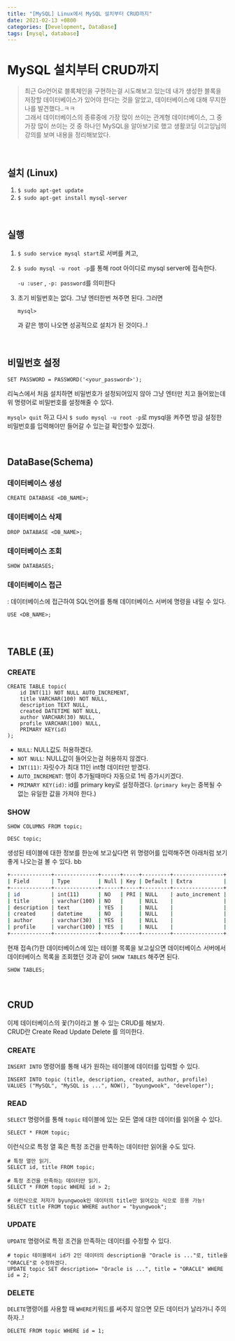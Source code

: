 ```yaml
---
title: "[MySQL] Linux에서 MySQL 설치부터 CRUD까지"
date: 2021-02-13 +0800
categories: [Development, DataBase]
tags: [mysql, database]
---
```


# MySQL 설치부터 CRUD까지

> 최근 Go언어로 블록체인을 구현하는걸 시도해보고 있는데 내가 생성한 블록을 저장할 데이터베이스가 있어야 한다는 것을 알았고, 데이터베이스에 대해 무지한 나를 발견했다..ㅋㅋ   
> 그래서 데이터베이스의 종류중에 가장 많이 쓰이는 관계형 데이터베이스, 그 중 가장 많이 쓰이는 것 중 하나인 MySQL을 알아보기로 했고 생활코딩 이고잉님의 강의를 보며 내용을 정리해보았다.

<br>

## 설치 (Linux)

1. `$ sudo apt-get update`
2. `$ sudo apt-get install mysql-server`

<br>   

## 실행

1. `$ sudo service mysql start`로 서버를 켜고,

2. `$ sudo mysql -u root -p`를 통해 root 아이디로 mysql server에 접속한다.

   `-u :user` , `-p: password`를 의미한다

3. 초기 비밀번호는 없다. 그냥 엔터한번 쳐주면 된다. 그러면

   ``` mysql
   mysql>
   ```

   과 같은 행이 나오면 성공적으로 설치가 된 것이다..!

<br>

## 비밀번호 설정

```mysql
SET PASSWORD = PASSWORD('<your_password>');
```

리눅스에서 처음 설치하면 비밀번호가 설정되어있지 않아 그냥 엔터만 치고 들어왔는데
위 명령어로 비밀번호를 설정해줄 수 있다.   

`mysql> quit` 하고 다시 `$ sudo mysql -u root -p`로 mysql을 켜주면 방금 설정한 비밀번호를 입력해야만 들어갈 수 있는걸 확인할수 있겠다.

<br>  

## DataBase(Schema)

### 데이터베이스 생성

  ``` mysql
  CREATE DATABASE <DB_NAME>;
  ```

### 데이터베이스 삭제

  ```mysql
  DROP DATABASE <DB_NAME>;
  ```

### 데이터베이스 조회

  ```mysql
  SHOW DATABASES;
  ```

### 데이터베이스 접근
  : 데이터베이스에 접근하여 SQL언어를 통해 데이터베이스 서버에 명령을 내릴 수 있다.

  ```mysql
  USE <DB_NAME>;
  ```

<br>

## TABLE (표)

### CREATE

```mysql
CREATE TABLE topic(
    id INT(11) NOT NULL AUTO_INCREMENT,
    title VARCHAR(100) NOT NULL,
    description TEXT NULL,
    created DATETIME NOT NULL,
    author VARCHAR(30) NULL,
    profile VARCHAR(100) NULL,
    PRIMARY KEY(id)
);
```

- `NULL`: NULL값도 허용하겠다.
- `NOT NULL`: NULL값이 들어오는걸 허용하지 않겠다.
- `INT(11)`: 자릿수가 최대 11인 int형 데이터만 받겠다.
- `AUTO_INCREMENT`: 행이 추가될때마다 자동으로 1씩 증가시키겠다.
- `PRIMARY KEY(id)`: id를 primary key로 설정하겠다.
  (`primary key`는 중복될 수 없는 유일한 값을 가져야 한다.)

### SHOW

```mysql
SHOW COLUMNS FROM topic;
```

```mysql
DESC topic;
```

생성된 테이블에 대한 정보를 한눈에 보고싶다면 위 명령어를 입력해주면 아래처럼 보기좋게 나오는걸 볼 수 있다. bb

```bash
+-------------+--------------+------+-----+---------+----------------+
| Field       | Type         | Null | Key | Default | Extra          |
+-------------+--------------+------+-----+---------+----------------+
| id          | int(11)      | NO   | PRI | NULL    | auto_increment |
| title       | varchar(100) | NO   |     | NULL    |                |
| description | text         | YES  |     | NULL    |                |
| created     | datetime     | NO   |     | NULL    |                |
| author      | varchar(30)  | YES  |     | NULL    |                |
| profile     | varchar(100) | YES  |     | NULL    |                |
+-------------+--------------+------+-----+---------+----------------+
```

현재 접속(?)한 데이터베이스에 있는 테이블 목록을 보고싶으면 데이터베이스 서버에서 데이터베이스 목록을 조회했던 것과 같이 `SHOW TABLES` 해주면 된다.

```mysql
SHOW TABLES;
```

<br>  

## CRUD

이제 데이터베이스의 꽃(?)이라고 볼 수 있는 CRUD를 해보자.   
CRUD란 Create Read Update Delete 를 의미한다.   

### CREATE

`INSERT INTO` 명령어를 통해 내가 원하는 테이블에 데이터를 입력할 수 있다.
```mysql
INSERT INTO topic (title, description, created, author, profile) VALUES ("MySQL", "MySQL is ...", NOW(), "byungwook", "developer");
```

### READ

`SELECT` 명령어를 통해 `topic` 테이블에 있는 모든 열에 대한 데이터를 읽어올 수 있다. 

```mysql
SELECT * FROM topic;
```

이런식으로 특정 열 혹은 특정 조건을 만족하는 데이터만 읽어올 수도 있다.

```mysql
# 특정 열만 읽기.
SELECT id, title FROM topic;

# 특정 조건을 만족하는 데이터만 읽기.
SELECT * FROM topic WHERE id > 2;

# 이런식으로 저자가 byungwook인 데이터의 title만 읽어오는 식으로 응용 가능!
SELECT title FROM topic WHERE author = "byungwook";
```

### UPDATE

`UPDATE` 명령어로 특정 조건을 만족하는 데이터를 수정할 수 있다.

```mysql
# topic 테이블에서 id가 2인 데이터의 description을 "Oracle is ..."로, title을 "ORACLE"로 수정하겠다.
UPDATE topic SET description= "Oracle is ...", title = "ORACLE" WHERE id = 2;
```

### DELETE

`DELETE`명령어를 사용할 때 `WHERE`키워드를 써주지 않으면 모든 데이터가 날라가니 주의하자..!

```mysql
DELETE FROM topic WHERE id = 1;
```

